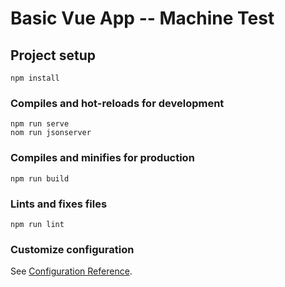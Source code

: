# Basic Vue App -- Machine Test

## Project setup
```
npm install
```

### Compiles and hot-reloads for development
```
npm run serve
nom run jsonserver
```

### Compiles and minifies for production
```
npm run build
```

### Lints and fixes files
```
npm run lint
```

### Customize configuration
See [Configuration Reference](https://cli.vuejs.org/config/).
